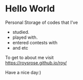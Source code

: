 # Hello World
Personal Storage of codes that I've
 - studied.  
 - played with.
 - entered contests with
 - and etc

To get to about me visit  
https://roysrose.github.io/roy/

Have a nice day:)
